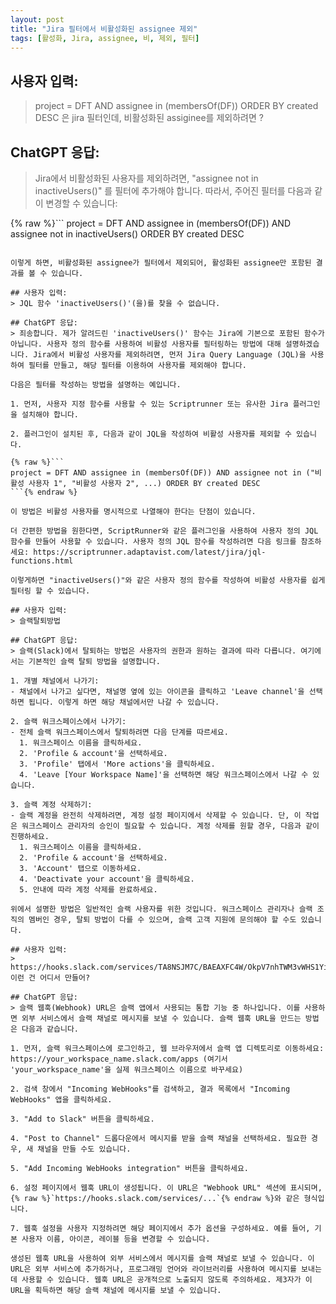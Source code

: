 ```yaml
---
layout: post
title: "Jira 필터에서 비활성화된 assignee 제외"
tags: [활성화, Jira, assignee, 비, 제외, 필터]
---
```


## 사용자 입력:
> project = DFT AND assignee in (membersOf(DF)) ORDER BY created DESC 은 jira 필터인데, 비활성화된 assiginee를 제외하려면 ?

## ChatGPT 응답:
> Jira에서 비활성화된 사용자를 제외하려면, "assignee not in inactiveUsers()" 를 필터에 추가해야 합니다. 따라서, 주어진 필터를 다음과 같이 변경할 수 있습니다:

{% raw %}```
project = DFT AND assignee in (membersOf(DF)) AND assignee not in inactiveUsers() ORDER BY created DESC
```{% endraw %}

이렇게 하면, 비활성화된 assignee가 필터에서 제외되어, 활성화된 assignee만 포함된 결과를 볼 수 있습니다.

## 사용자 입력:
> JQL 함수 'inactiveUsers()'(을)를 찾을 수 없습니다.

## ChatGPT 응답:
> 죄송합니다. 제가 알려드린 'inactiveUsers()' 함수는 Jira에 기본으로 포함된 함수가 아닙니다. 사용자 정의 함수를 사용하여 비활성 사용자를 필터링하는 방법에 대해 설명하겠습니다. Jira에서 비활성 사용자를 제외하려면, 먼저 Jira Query Language (JQL)을 사용하여 필터를 만들고, 해당 필터를 이용하여 사용자를 제외해야 합니다.

다음은 필터를 작성하는 방법을 설명하는 예입니다.

1. 먼저, 사용자 지정 함수를 사용할 수 있는 Scriptrunner 또는 유사한 Jira 플러그인을 설치해야 합니다.

2. 플러그인이 설치된 후, 다음과 같이 JQL을 작성하여 비활성 사용자를 제외할 수 있습니다.

{% raw %}```
project = DFT AND assignee in (membersOf(DF)) AND assignee not in ("비활성 사용자 1", "비활성 사용자 2", ...) ORDER BY created DESC
```{% endraw %}

이 방법은 비활성 사용자를 명시적으로 나열해야 한다는 단점이 있습니다.

더 간편한 방법을 원한다면, ScriptRunner와 같은 플러그인을 사용하여 사용자 정의 JQL 함수를 만들어 사용할 수 있습니다. 사용자 정의 JQL 함수를 작성하려면 다음 링크를 참조하세요: https://scriptrunner.adaptavist.com/latest/jira/jql-functions.html

이렇게하면 "inactiveUsers()"와 같은 사용자 정의 함수를 작성하여 비활성 사용자를 쉽게 필터링 할 수 있습니다.

## 사용자 입력:
> 슬랙탈퇴방법

## ChatGPT 응답:
> 슬랙(Slack)에서 탈퇴하는 방법은 사용자의 권한과 원하는 결과에 따라 다릅니다. 여기에서는 기본적인 슬랙 탈퇴 방법을 설명합니다.

1. 개별 채널에서 나가기:
- 채널에서 나가고 싶다면, 채널명 옆에 있는 아이콘을 클릭하고 'Leave channel'을 선택하면 됩니다. 이렇게 하면 해당 채널에서만 나갈 수 있습니다.

2. 슬랙 워크스페이스에서 나가기:
- 전체 슬랙 워크스페이스에서 탈퇴하려면 다음 단계를 따르세요.
  1. 워크스페이스 이름을 클릭하세요.
  2. 'Profile & account'을 선택하세요.
  3. 'Profile' 탭에서 'More actions'을 클릭하세요.
  4. 'Leave [Your Workspace Name]'을 선택하면 해당 워크스페이스에서 나갈 수 있습니다.

3. 슬랙 계정 삭제하기:
- 슬랙 계정을 완전히 삭제하려면, 계정 설정 페이지에서 삭제할 수 있습니다. 단, 이 작업은 워크스페이스 관리자의 승인이 필요할 수 있습니다. 계정 삭제를 원할 경우, 다음과 같이 진행하세요.
  1. 워크스페이스 이름을 클릭하세요.
  2. 'Profile & account'을 선택하세요.
  3. 'Account' 탭으로 이동하세요.
  4. 'Deactivate your account'을 클릭하세요.
  5. 안내에 따라 계정 삭제를 완료하세요.

위에서 설명한 방법은 일반적인 슬랙 사용자를 위한 것입니다. 워크스페이스 관리자나 슬랙 조직의 멤버인 경우, 탈퇴 방법이 다를 수 있으며, 슬랙 고객 지원에 문의해야 할 수도 있습니다.

## 사용자 입력:
> https://hooks.slack.com/services/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 이런 건 어디서 만들어?

## ChatGPT 응답:
> 슬랙 웹훅(Webhook) URL은 슬랙 앱에서 사용되는 통합 기능 중 하나입니다. 이를 사용하면 외부 서비스에서 슬랙 채널로 메시지를 보낼 수 있습니다. 슬랙 웹훅 URL을 만드는 방법은 다음과 같습니다.

1. 먼저, 슬랙 워크스페이스에 로그인하고, 웹 브라우저에서 슬랙 앱 디렉토리로 이동하세요: https://your_workspace_name.slack.com/apps (여기서 'your_workspace_name'을 실제 워크스페이스 이름으로 바꾸세요)

2. 검색 창에서 "Incoming WebHooks"를 검색하고, 결과 목록에서 "Incoming WebHooks" 앱을 클릭하세요.

3. "Add to Slack" 버튼을 클릭하세요.

4. "Post to Channel" 드롭다운에서 메시지를 받을 슬랙 채널을 선택하세요. 필요한 경우, 새 채널을 만들 수도 있습니다.

5. "Add Incoming WebHooks integration" 버튼을 클릭하세요.

6. 설정 페이지에서 웹훅 URL이 생성됩니다. 이 URL은 "Webhook URL" 섹션에 표시되며, {% raw %}`https://hooks.slack.com/services/...`{% endraw %}와 같은 형식입니다.

7. 웹훅 설정을 사용자 지정하려면 해당 페이지에서 추가 옵션을 구성하세요. 예를 들어, 기본 사용자 이름, 아이콘, 레이블 등을 변경할 수 있습니다.

생성된 웹훅 URL을 사용하여 외부 서비스에서 메시지를 슬랙 채널로 보낼 수 있습니다. 이 URL은 외부 서비스에 추가하거나, 프로그래밍 언어와 라이브러리를 사용하여 메시지를 보내는 데 사용할 수 있습니다. 웹훅 URL은 공개적으로 노출되지 않도록 주의하세요. 제3자가 이 URL을 획득하면 해당 슬랙 채널에 메시지를 보낼 수 있습니다.

